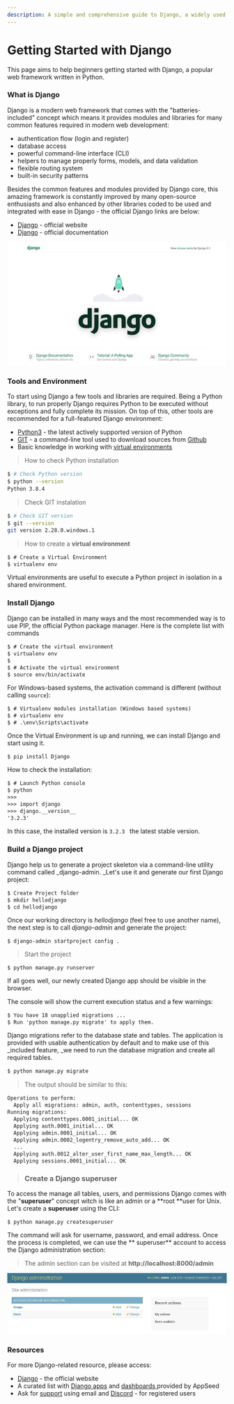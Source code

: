 ```yaml
---
description: A simple and comprehensive guide to Django, a widely used web framework.
---
```


# Getting Started with Django

This page aims to help beginners getting started with Django, a popular web framework written in Python. 

### What is Django

Django is a modern web framework that comes with the "batteries-included" concept which means it provides modules and libraries for many common features required in modern web development:

* authentication flow (login and register)
* database access 
* powerful command-line interface (CLI)
* helpers to manage properly forms, models, and data validation
* flexible routing system
* built-in security patterns

Besides the common features and modules provided by Django core, this amazing framework is constantly improved by many open-source enthusiasts and also enhanced by other libraries coded to be used and integrated with ease in Django - the official Django links are below:

* [Django](https://www.djangoproject.com) - official website
* [Django](https://docs.djangoproject.com/en/3.2/) - official documentation

![Django - New project Default Page.](../../.gitbook/assets/django-framework-cover.jpg)

### Tools and Environment

To start using Django a few tools and libraries are required. Being a Python library, to run properly Django requires Python to be executed without exceptions and fully complete its mission. On top of this, other tools are recommended for a full-featured Django environment:  

* [Python3](https://www.python.org) - the latest actively supported version of Python
* [GIT](https://git-scm.com) - a command-line tool used to download sources from [Github](https://github.com)
* Basic knowledge in working with [virtual environments](https://docs.python.org/3/tutorial/venv.html)

> How to check Python installation 

```bash
$ # Check Python version
$ python --version
Python 3.8.4
```

> Check GIT instalation 

```bash
$ # Check GIT version
$ git --version
git version 2.28.0.windows.1
```

> How to create a **virtual environment**

```
$ # Create a Virtual Environment
$ virtualenv env 
```

Virtual environments are useful to execute a Python project in isolation in a shared environment. 



### Install Django

Django can be installed in many ways and the most recommended way is to use PIP, the official Python package manager. Here is the complete list with commands 

```
$ # Create the virtual environment
$ virtualenv env 
$
$ # Activate the virtual environment
$ source env/bin/activate
```

 For Windows-based systems, the activation command is different (without calling `source`):

```
$ # Virtualenv modules installation (Windows based systems)
$ # virtualenv env
$ # .\env\Scripts\activate
```

 Once the Virtual Environment is up and running, we can install Django and start using it. 

```bash
$ pip install Django
```

How to check the installation:

```
$ # Launch Python console
$ python 
>>> 
>>> import django
>>> django.__version__
'3.2.3'
```

 In this case, the installed version is `3.2.3 ` the latest stable version.



### Build a Django project

Django help us to generate a project skeleton via a command-line utility command called _django-admin. _Let's use it and generate our first Django project: 

```
$ Create Project folder
$ mkdir hellodjango 
$ cd hellodjango 
```

 Once our working directory is _hellodjango_ (feel free to use another name), the next step is to call _django-admin_ and generate the project:

```
$ django-admin startproject config .
```

> Start the project

```
$ python manage.py runserver 
```

If all goes well, our newly created Django app should be visible in the browser. 

The console will show the current execution status and a few warnings:

```
$ You have 18 unapplied migrations ...
$ Run 'python manage.py migrate' to apply them.
```

Django migrations refer to the database state and tables. The application is provided with usable authentication by default and to make use of this _included feature, _we need to run the database migration and create all required tables. 

```bash
$ python manage.py migrate 
```

> The output should be similar to this:

```
Operations to perform:
  Apply all migrations: admin, auth, contenttypes, sessions
Running migrations:
  Applying contenttypes.0001_initial... OK
  Applying auth.0001_initial... OK
  Applying admin.0001_initial... OK
  Applying admin.0002_logentry_remove_auto_add... OK
  ...
  Applying auth.0012_alter_user_first_name_max_length... OK
  Applying sessions.0001_initial... OK
```

 

> ### Create a Django superuser

To access the manage all tables, users, and permissions Django comes with the "**superuser**" concept witch is like an admin or a **root **user for Unix. Let's create a **superuser** using the CLI:

```
$ python manage.py createsuperuser
```

The command will ask for username, password, and email address. Once the process is completed, we can use the ** superuser** account to access the Django administration section:

> The admin section can be visited at **http://localhost:8000/admin**

![Django App - Default Admin Interface.](../../.gitbook/assets/django-first-app-admin.jpg)



### **Resources**

For more Django-related resource, please access:

* [Django](https://www.djangoproject.com) - the official website
* A curated list with [Django apps](https://appseed.us/django) and [dashboards ](https://appseed.us/admin-dashboards/django) provided by AppSeed
* Ask for [support](https://appseed.us/support) using email and [Discord](https://discord.gg/fZC6hup) - for registered users

 

